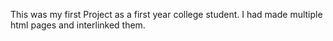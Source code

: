 This was my first Project as a first year college student. I had made multiple html pages and interlinked them. 

